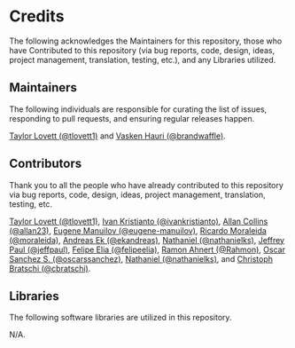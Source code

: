 # Credits

The following acknowledges the Maintainers for this repository, those who have Contributed to this repository (via bug reports, code, design, ideas, project management, translation, testing, etc.), and any Libraries utilized.

## Maintainers

The following individuals are responsible for curating the list of issues, responding to pull requests, and ensuring regular releases happen.

[Taylor Lovett (@tlovett1)](https://github.com/tlovett1) and [Vasken Hauri (@brandwaffle)](https://github.com/brandwaffle).

## Contributors

Thank you to all the people who have already contributed to this repository via bug reports, code, design, ideas, project management, translation, testing, etc.

[Taylor Lovett (@tlovett1)](https://github.com/tlovett1), [Ivan Kristianto (@ivankristianto)](https://github.com/ivankristianto), [Allan Collins (@allan23)](https://github.com/allan23), [Eugene Manuilov (@eugene-manuilov)](https://github.com/eugene-manuilov), [Ricardo Moraleida (@moraleida)](https://github.com/moraleida), [Andreas Ek (@ekandreas)](https://github.com/ekandreas), [Nathaniel (@nathanielks)](https://github.com/nathanielks), [Jeffrey Paul (@jeffpaul)](https://github.com/jeffpaul), [Felipe Elia (@felipeelia)](https://github.com/felipeelia), [Ramon Ahnert (@Rahmon)](https://github.com/Rahmon), [Oscar Sanchez S. (@oscarssanchez)](https://github.com/oscarssanchez), [Nathaniel (@nathanielks)](https://github.com/nathanielks), and [Christoph Bratschi (@cbratschi)](https://github.com/cbratschi).

## Libraries

The following software libraries are utilized in this repository.

N/A.
